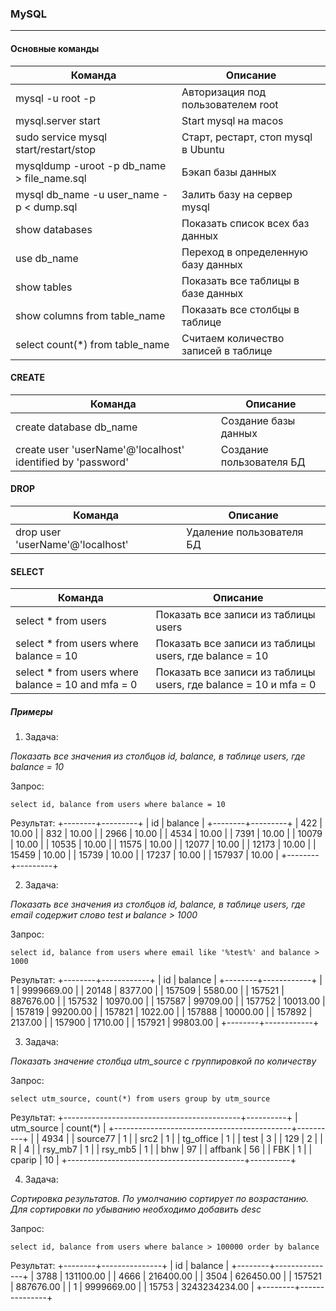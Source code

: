 ### MySQL

---

#### Основные команды

| Команда | Описание |
| ------------- | ------------- |
| mysql -u root -p  | Авторизация под пользователем root  |
| mysql.server start | Start mysql на macos  |
| sudo service mysql start/restart/stop | Старт, рестарт, стоп mysql в Ubuntu |
| mysqldump -uroot -p db_name > file_name.sql | Бэкап базы данных |
| mysql db_name -u user_name -p < dump.sql | Залить базу на сервер mysql |
| show databases | Показать список всех баз данных |
| use db_name | Переход в определенную базу данных |
| show tables | Показать все таблицы в базе данных |
| show columns from table_name | Показать все столбцы в таблице |
| select count(*) from table_name | Считаем количество записей в таблице |

#### CREATE

| Команда | Описание |
| ------------- | ------------- |
| create database db_name | Создание базы данных |
| create user 'userName'@'localhost' identified by 'password' | Создание пользователя БД |

#### DROP

| Команда | Описание |
| ------------- | ------------- |
| drop user 'userName'@'localhost' | Удаление пользователя БД |

#### SELECT

| Команда | Описание |
| ------------- | ------------- |
| select * from users | Показать все записи из таблицы users |
| select * from users where balance = 10 | Показать все записи из таблицы users, где balance = 10 |
| select * from users where balance = 10 and mfa = 0 | Показать все записи из таблицы users, где balance = 10 и mfa = 0 |

##### Примеры

1. Задача:

  *Показать все значения из столбцов id, balance, в таблице users, где balance = 10*

  Запрос:

  `select id, balance from users where balance = 10`

  Результат:
        +--------+---------+
        | id     | balance |
        +--------+---------+
        | 422    | 10.00   |
        | 832    | 10.00   |
        | 2966   | 10.00   |
        | 4534   | 10.00   |
        | 7391   | 10.00   |
        | 10079  | 10.00   |
        | 10535  | 10.00   |
        | 11575  | 10.00   |
        | 12077  | 10.00   |
        | 12173  | 10.00   |
        | 15459  | 10.00   |
        | 15739  | 10.00   |
        | 17237  | 10.00   |
        | 157937 | 10.00   |
        +--------+---------+

2. Задача:

  *Показать все значения из столбцов id, balance, в таблице users, где email содержит слово test и balance > 1000*

  Запрос:

  `select id, balance from users where email like '%test%' and balance > 1000`

  Результат:
        +--------+------------+
        | id     | balance    |
        +--------+------------+
        | 1      | 9999669.00 |
        | 20148  | 8377.00    |
        | 157509 | 5580.00    |
        | 157521 | 887676.00  |
        | 157532 | 10970.00   |
        | 157587 | 99709.00   |
        | 157752 | 10013.00   |
        | 157819 | 99200.00   |
        | 157821 | 1022.00    |
        | 157888 | 10000.00   |
        | 157892 | 2137.00    |
        | 157900 | 1710.00    |
        | 157921 | 99803.00   |
        +--------+------------+

3. Задача:

  *Показать значение столбца utm_source с группировкой по количеству*

  Запрос:

  `select utm_source, count(*) from users group by utm_source`

  Результат:
        +--------------------------------------------+----------+
        | utm_source                                 | count(*) |
        +--------------------------------------------+----------+
        | <null>                                     | 4934     |
        | source77                                   | 1        |
        | src2                                       | 1        |
        | tg_office                                  | 1        |
        | test                                       | 3        |
        | 129                                        | 2        |
        | R                                          | 4        |
        | rsy_mb7                                    | 1        |
        | rsy_mb5                                    | 1        |
        | bhw                                        | 97       |
        | affbank                                    | 56       |
        | FBK                                        | 1        |
        | cparip                                     | 10       |
        +--------------------------------------------+----------+

4. Задача:

  *Сортировка результатов. По умолчанию сортирует по возрастанию. Для сортировки по убыванию необходимо добавить desc*

  Запрос:

  `select id, balance from users where balance > 100000 order by balance`

  Результат:
        +--------+---------------+
        | id     | balance       |
        +--------+---------------+
        | 3788   | 131100.00     |
        | 4666   | 216400.00     |
        | 3504   | 626450.00     |
        | 157521 | 887676.00     |
        | 1      | 9999669.00    |
        | 15753  | 3243234234.00 |
        +--------+---------------+
